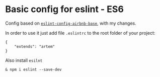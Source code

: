 # Basic config for eslint - ES6

Config based on [`eslint-config-airbnb-base`](https://www.npmjs.com/package/eslint-config-airbnb-base), with my changes.

In order to use it just add file `.eslintrc` to the root folder of your project:

```
{
    "extends": "artem"
}
```

Also install `esilnt`

```
& npm i eslint --save-dev
```
